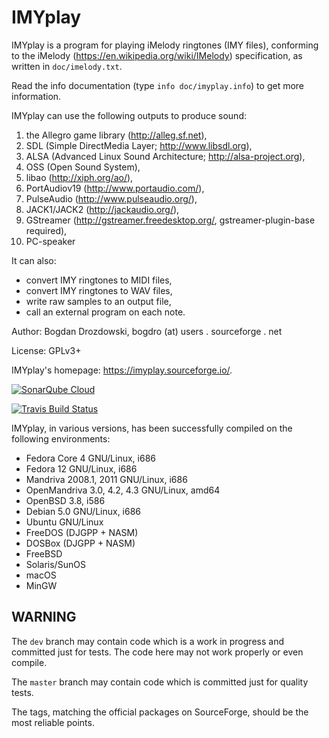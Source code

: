 # IMYplay #

IMYplay is a program for playing iMelody ringtones (IMY files),
conforming to the iMelody (<https://en.wikipedia.org/wiki/IMelody>)
specification, as written in `doc/imelody.txt`.

Read the info documentation (type `info doc/imyplay.info`) to get more information.

IMYplay can use the following outputs to produce sound:

1.  the Allegro game library (<http://alleg.sf.net>),
2.  SDL (Simple DirectMedia Layer; <http://www.libsdl.org>),
3.  ALSA (Advanced Linux Sound Architecture; <http://alsa-project.org>),
4.  OSS (Open Sound System),
5.  libao (<http://xiph.org/ao/>),
6.  PortAudiov19 (<http://www.portaudio.com/>),
7.  PulseAudio (<http://www.pulseaudio.org/>),
8.  JACK1/JACK2 (<http://jackaudio.org/>),
9.  GStreamer (<http://gstreamer.freedesktop.org/>, gstreamer-plugin-base required),
10.  PC-speaker

It can also:
-   convert IMY ringtones to MIDI files,
-   convert IMY ringtones to WAV files,
-   write raw samples to an output file,
-   call an external program on each note.

Author: Bogdan Drozdowski, bogdro (at) users . sourceforge . net

License: GPLv3+

IMYplay's homepage: <https://imyplay.sourceforge.io/>.

[![SonarQube Cloud](https://sonarcloud.io/images/project_badges/sonarcloud-light.svg)](https://sonarcloud.io/summary/new_code?id=bogdro_imyplay)

[![Travis Build Status](https://app.travis-ci.com/bogdro/imyplay.svg?token=T93Xpo2K5F4sXcUCVsd5&branch=dev)](https://app.travis-ci.com/bogdro/imyplay)

IMYplay, in various versions, has been successfully compiled on the following environments:

-   Fedora Core 4 GNU/Linux, i686
-   Fedora 12 GNU/Linux, i686
-   Mandriva 2008.1, 2011 GNU/Linux, i686
-   OpenMandriva 3.0, 4.2, 4.3 GNU/Linux, amd64
-   OpenBSD 3.8, i586
-   Debian 5.0 GNU/Linux, i686
-   Ubuntu GNU/Linux
-   FreeDOS (DJGPP + NASM)
-   DOSBox (DJGPP + NASM)
-   FreeBSD
-   Solaris/SunOS
-   macOS
-   MinGW

## WARNING ##

The `dev` branch may contain code which is a work in progress and committed just for tests. The code here may not work properly or even compile.

The `master` branch may contain code which is committed just for quality tests.

The tags, matching the official packages on SourceForge, should be the most reliable points.
